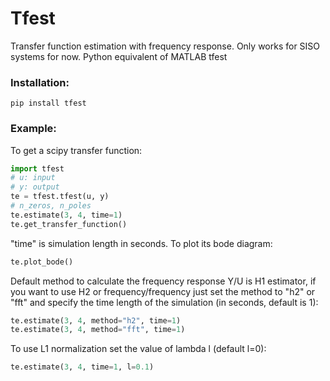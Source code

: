 # Tfest
Transfer function estimation with frequency response. Only works for SISO systems for now.
Python equivalent of MATLAB tfest

### Installation:
```shell
pip install tfest
```

### Example:
To get a scipy transfer function:
```python
import tfest
# u: input
# y: output
te = tfest.tfest(u, y)
# n_zeros, n_poles
te.estimate(3, 4, time=1)
te.get_transfer_function()
```
"time" is simulation length in seconds.
To plot its bode diagram:
```python
te.plot_bode()
```
Default method to calculate the frequency response Y/U is H1 estimator, if you want to use H2 or frequency/frequency just set the method to "h2" or "fft" and specify the time length of the simulation (in seconds, default is 1):
```python
te.estimate(3, 4, method="h2", time=1)
te.estimate(3, 4, method="fft", time=1)
```
To use L1 normalization set the value of lambda l (default l=0):
```python
te.estimate(3, 4, time=1, l=0.1)
```
